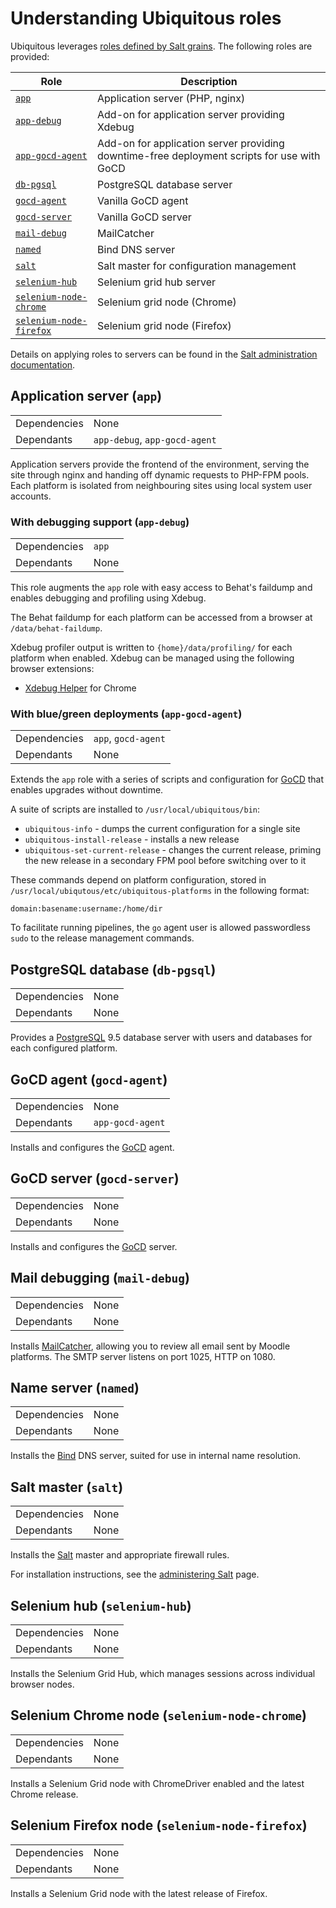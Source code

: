 # Understanding Ubiquitous roles

Ubiquitous leverages [roles defined by Salt grains](https://docs.saltstack.com/en/latest/topics/grains/). The following roles are provided:

| Role | Description |
| --- | --- |
| [`app`](#application-server-app) | Application server (PHP, nginx) |
| [`app-debug`](#with-debugging-support-app-debug) | Add-on for application server providing Xdebug |
| [`app-gocd-agent`](#with-bluegreen-deployments-app-gocd-agent) | Add-on for application server providing downtime-free deployment scripts for use with GoCD |
| [`db-pgsql`](#postgresql-database-db-pgsql) | PostgreSQL database server |
| [`gocd-agent`](#gocd-agent-gocd-agent) | Vanilla GoCD agent |
| [`gocd-server`](#gocd-server-gocd-server) | Vanilla GoCD server |
| [`mail-debug`](#mail-debugging-mail-debug) | MailCatcher |
| [`named`](#name-server-named) | Bind DNS server |
| [`salt`](#salt-master-salt) | Salt master for configuration management |
| [`selenium-hub`](#selenium-hub-selenium-hub) |  Selenium grid hub server |
| [`selenium-node-chrome`](#selenium-chrome-node-selenium-node-chrome) | Selenium grid node (Chrome) |
| [`selenium-node-firefox`](#selenium-firefox-node-selenium-node-firefox) | Selenium grid node (Firefox) |

Details on applying roles to servers can be found in the [Salt administration documentation](admin/salt.md).

## Application server (`app`)

| | |
| --- | --- |
| Dependencies | None |
| Dependants | `app-debug`, `app-gocd-agent` |

Application servers provide the frontend of the environment, serving the site through nginx and handing off dynamic requests to PHP-FPM pools. Each platform is isolated from neighbouring sites using local system user accounts.

### With debugging support (`app-debug`)

| | |
| --- | --- |
| Dependencies | `app` |
| Dependants | None |

This role augments the `app` role with easy access to Behat's faildump and enables debugging and profiling using Xdebug.

The Behat faildump for each platform can be accessed from a browser at `/data/behat-faildump`.

Xdebug profiler output is written to `{home}/data/profiling/` for each platform when enabled. Xdebug can be managed using the following browser extensions:

* [Xdebug Helper](https://chrome.google.com/webstore/detail/xdebug-helper/eadndfjplgieldjbigjakmdgkmoaaaoc?hl=en) for Chrome

### With blue/green deployments (`app-gocd-agent`)

| | |
| --- | --- |
| Dependencies | `app`, `gocd-agent` |
| Dependants | None |

Extends the `app` role with a series of scripts and configuration for [GoCD](https://www.gocd.io/) that enables upgrades without downtime.

A suite of scripts are installed to `/usr/local/ubiquitous/bin`:

* `ubiquitous-info` - dumps the current configuration for a single site
* `ubiquitous-install-release` - installs a new release
* `ubiquitous-set-current-release` - changes the current release, priming the new release in a secondary FPM pool before switching over to it

These commands depend on platform configuration, stored in `/usr/local/ubiqutous/etc/ubiquitous-platforms` in the following format:

```
domain:basename:username:/home/dir
```

To facilitate running pipelines, the `go` agent user is allowed passwordless `sudo` to the release management commands.

## PostgreSQL database (`db-pgsql`)

| | |
| --- | --- |
| Dependencies | None |
| Dependants | None |

Provides a [PostgreSQL](http://www.postgresql.org/) 9.5 database server with users and databases for each configured platform.

## GoCD agent (`gocd-agent`)

| | |
| --- | --- |
| Dependencies | None |
| Dependants | `app-gocd-agent` |

Installs and configures the [GoCD](https://www.gocd.io/) agent.

## GoCD server (`gocd-server`)

| | |
| --- | --- |
| Dependencies | None |
| Dependants | None |

Installs and configures the [GoCD](https://www.gocd.io/) server.

## Mail debugging (`mail-debug`)

| | |
| --- | --- |
| Dependencies | None |
| Dependants | None |

Installs [MailCatcher](https://mailcatcher.me/), allowing you to review all email sent by Moodle platforms. The SMTP server listens on port 1025, HTTP on 1080.

## Name server (`named`)

| | |
| --- | --- |
| Dependencies | None |
| Dependants | None |

Installs the [Bind]() DNS server, suited for use in internal name resolution.

## Salt master (`salt`)

| | |
| --- | --- |
| Dependencies | None |
| Dependants | None |

Installs the [Salt](https://saltstack.com/) master and appropriate firewall rules.

For installation instructions, see the [administering Salt](admin/salt.md) page.

## Selenium hub (`selenium-hub`)

| | |
| --- | --- |
| Dependencies | None |
| Dependants | None |

Installs the Selenium Grid Hub, which manages sessions across individual browser nodes.

## Selenium Chrome node (`selenium-node-chrome`)

| | |
| --- | --- |
| Dependencies | None |
| Dependants | None |

Installs a Selenium Grid node with ChromeDriver enabled and the latest Chrome release.

## Selenium Firefox node (`selenium-node-firefox`)

| | |
| --- | --- |
| Dependencies | None |
| Dependants | None |

Installs a Selenium Grid node with the latest release of Firefox.

